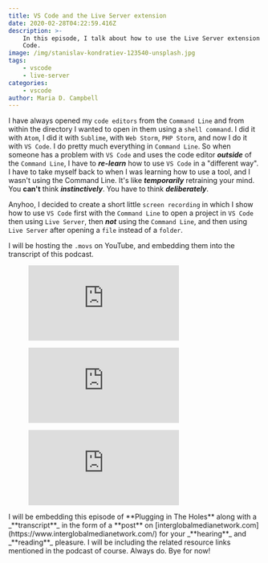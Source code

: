 ```yaml
---
title: VS Code and the Live Server extension
date: 2020-02-28T04:22:59.416Z
description: >-
    In this episode, I talk about how to use the Live Server extension for VS
    Code.
image: /img/stanislav-kondratiev-123540-unsplash.jpg
tags:
    - vscode
    - live-server
categories:
    - vscode
author: Maria D. Campbell
---
```


I have always opened my `code editors` from the `Command Line` and from within
the directory I wanted to open in them using a `shell command`. I did it with
`Atom`, I did it with `Sublime`, with `Web Storm`, `PHP Storm`, and now I do it
with `VS Code`. I do pretty much everything in `Command Line`. So when someone
has a problem with `VS Code` and uses the code editor _**outside**_ of the
`Command Line`, I have to _**re-learn**_ how to use `VS Code` in a "different
way". I have to take myself back to when I was learning how to use a tool, and I
wasn't using the Command Line. It's like _**temporarily**_ retraining your mind.
You **can't** think _**instinctively**_. You have to think _**deliberately**_.

Anyhoo, I decided to create a short little `screen recording` in which I show
how to use `VS Code` first with the `Command Line` to open a project in
`VS Code` then using `Live Server`, then _**not**_ using the `Command Line`, and
then using `Live Server` after opening a `file` instead of a `folder`.

I will be hosting the `.movs` on YouTube, and embedding them into the transcript
of this podcast.

<!-- blank line -->
<figure class="video_container">
  <iframe src="https://www.youtube.com/embed/YwhdDMT_dFU" frameBorder="0" title="Opening VS Code with a shell command from within a folder in Terminal" allowFullScreen="true"> </iframe>
</figure>
<!-- blank line -->
<figure class="video_container">
  <iframe src="https://youtu.be/TisNvwkW1aI" frameBorder="0" title="Opening VS Code via open folder" allowFullScreen="true"> </iframe>
</figure>
<!-- blank line -->
<!-- blank line -->
<figure class="video_container">
  <iframe src="https://youtu.be/906ebkHmHsI" frameBorder="0" title="Opening a file with VS Code" allowFullScreen="true"> </iframe>
</figure>
<!-- blank line -->
I will be embedding this episode of **Plugging in The Holes** along with a _**transcript**_ in the form of a **post** on [interglobalmedianetwork.com](https://www.interglobalmedianetwork.com/) for your _**hearing**_ and _**reading**_ pleasure. I will be including the related resource links mentioned in the podcast of course. Always do. Bye for now!
